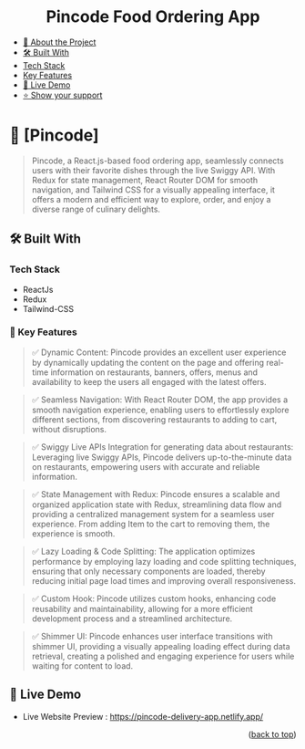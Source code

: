 <div align="center" id="#readme-top">

  <h1><b>Pincode Food Ordering App</b></h3>
</div>

<!-- TABLE OF CONTENTS -->

- [📖 About the Project](#about-project)
- [🛠 Built With](#built-with)
- [Tech Stack](#tech-stack)
- [Key Features](#key-features)
- [🚀 Live Demo](#live-demo)
- [⭐️ Show your support](#support)

<!-- PROJECT DESCRIPTION -->

# 🚀 [Pincode] <a name="about-project"></a>

> Pincode, a React.js-based food ordering app, seamlessly connects users with their favorite dishes through the live Swiggy API. With Redux for state management, React Router DOM for smooth navigation, and Tailwind CSS for a visually appealing interface, it offers a modern and efficient way to explore, order, and enjoy a diverse range of culinary delights.

## 🛠 Built With <a name="built-with"></a>

### Tech Stack <a name="tech-stack"></a>

- ReactJs
- Redux
- Tailwind-CSS

<!-- Features -->

### 🎯 Key Features <a name="key-features"></a>

> ✅ Dynamic Content: Pincode provides an excellent user experience by dynamically updating the content on the page and offering real-time information on restaurants, banners, offers, menus and availability to keep the users all engaged with the latest offers.

> ✅ Seamless Navigation: With React Router DOM, the app provides a smooth navigation experience, enabling users to effortlessly explore different sections, from discovering restaurants to adding to cart, without disruptions.

> ✅ Swiggy Live APIs Integration for generating data about restaurants: Leveraging live Swiggy APIs, Pincode delivers up-to-the-minute data on restaurants, empowering users with accurate and reliable information.

> ✅ State Management with Redux: Pincode ensures a scalable and organized application state with Redux, streamlining data flow and providing a centralized management system for a seamless user experience. From adding Item to the cart to removing them, the experience is smooth.

> ✅ Lazy Loading & Code Splitting: The application optimizes performance by employing lazy loading and code splitting techniques, ensuring that only necessary components are loaded, thereby reducing initial page load times and improving overall responsiveness.

> ✅ Custom Hook: Pincode utilizes custom hooks, enhancing code reusability and maintainability, allowing for a more efficient development process and a streamlined architecture.

> ✅ Shimmer UI: Pincode enhances user interface transitions with shimmer UI, providing a visually appealing loading effect during data retrieval, creating a polished and engaging experience for users while waiting for content to load.

## 🚀 Live Demo <a name="live-demo"></a>

- Live Website Preview : <a href="https://pincode-delivery-app.netlify.app/" target="_blank">https://pincode-delivery-app.netlify.app/</a>



<p align="right">(<a href="#readme-top">back to top</a>)</p>
